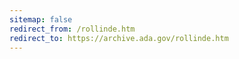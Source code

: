 ```yaml
---
sitemap: false 
redirect_from: /rollinde.htm 
redirect_to: https://archive.ada.gov/rollinde.htm 
---
```

